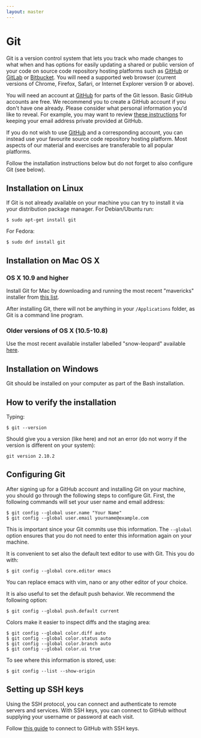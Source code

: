```yaml
---
layout: master
---
```


# Git

Git is a version control system that lets you track who made changes to what
when and has options for easily updating a shared or public version of your
code on source code repository hosting platforms such as
[GitHub](https://github.com) or [GitLab](https://gitlab.com) or
[Bitbucket](https://bitbucket.org/). You will need a supported web browser
(current versions of Chrome, Firefox, Safari, or Internet Explorer version 9 or
above).

You will need an account at [GitHub](https://github.com) for parts of the Git
lesson. Basic GitHub accounts are free. We recommend you to create a GitHub
account if you don't have one already. Please consider what personal
information you'd like to reveal. For example, you may want to review [these
instructions](https://help.github.com/articles/keeping-your-email-address-private/)
for keeping your email address private provided at GitHub.

If you do not wish to use [GitHub](https://github.com) and a corresponding
account, you can instead use your favourite source code repository hosting
platform. Most aspects of our material and exercises are transferable to all
popular platforms.

Follow the installation instructions below but do not forget to also configure Git (see below).


## Installation on Linux

If Git is not already available on your machine you can try to install it via
your distribution package manager. For Debian/Ubuntu run:

```shell
$ sudo apt-get install git
```

For Fedora:

```shell
$ sudo dnf install git
```


## Installation on Mac OS X

### OS X 10.9 and higher

Install Git for Mac by downloading and running the most recent "mavericks"
installer from
[this list](http://sourceforge.net/projects/git-osx-installer/files/).

After installing Git, there will not be anything in your `/Applications`
folder, as Git is a command line program.


### Older versions of OS X (10.5-10.8)

Use the most recent available installer labelled "snow-leopard" available
[here](http://sourceforge.net/projects/git-osx-installer/files/).


## Installation on Windows

Git should be installed on your computer as part of the Bash installation.


## How to verify the installation

Typing:

```shell
$ git --version
```

Should give you a version (like here) and not an error (do not worry if the
version is different on your system):

```shell
git version 2.10.2
```


## Configuring Git

After signing up for a GitHub account
and installing Git on your machine,
you should go through the following steps to configure Git.
First, the following commands will set your user name and email address:

```shell
$ git config --global user.name "Your Name"
$ git config --global user.email yourname@example.com
```

This is important since your Git commits use this information.
The `--global` option ensures that you do not need to enter this information again on your machine.

It is convenient to set also the default text editor to use with Git. This you
do with:
```shell
$ git config --global core.editor emacs
```
You can replace emacs with vim, nano or any other editor of your choice.

It is also useful to set the default push behavior.
We recommend the following option:
```shell
$ git config --global push.default current
```

Colors make it easier to inspect diffs and the staging area:
```shell
$ git config --global color.diff auto
$ git config --global color.status auto
$ git config --global color.branch auto
$ git config --global color.ui true
```

To see where this information is stored, use:
```shell
$ git config --list --show-origin
```


## Setting up SSH keys

Using the SSH protocol, you can connect and authenticate to remote servers and
services. With SSH keys, you can connect to GitHub without supplying your
username or password at each visit.

Follow [this guide](https://help.github.com/articles/connecting-to-github-with-ssh/) to connect
to GitHub with SSH keys.
